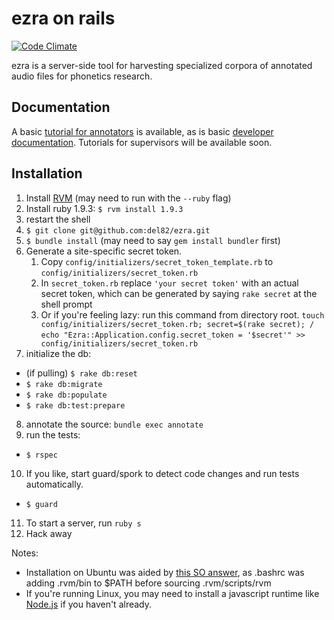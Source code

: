 
# ezra on rails

[![Code Climate](https://codeclimate.com/github/del82/ezra.png)](https://codeclimate.com/github/del82/ezra)

ezra is a server-side tool for harvesting specialized corpora of annotated audio files for phonetics research.

## Documentation

A basic [tutorial for annotators](https://github.com/del82/ezra/wiki/Tutorial-for-annotators) is available,
as is basic [developer documentation](https://github.com/del82/ezra/wiki).
Tutorials for supervisors will be available soon.

## Installation

1. Install [RVM](https://rvm.io/) (may need to run with the `--ruby` flag)
2. Install ruby 1.9.3: `$ rvm install 1.9.3`
3. restart the shell
4. `$ git clone git@github.com:del82/ezra.git`
5. `$ bundle install` (may need to say `gem install bundler` first)
6. Generate a site-specific secret token.
    1. Copy `config/initializers/secret_token_template.rb` to
       `config/initializers/secret_token.rb`
    2. In `secret_token.rb` replace `'your secret token'` with an actual
       secret token, which can be generated by saying `rake secret` at the
       shell prompt
    3. Or if you're feeling lazy: run this command from directory root. 
        `touch config/initializers/secret_token.rb; secret=$(rake secret); /`
        `echo "Ezra::Application.config.secret_token = '$secret'" >> config/initializers/secret_token.rb`
7. initialize the db:
  -  (if pulling) `$ rake db:reset`
  -  `$ rake db:migrate`
  -  `$ rake db:populate`
  -  `$ rake db:test:prepare`
8. annotate the source: `bundle exec annotate`
9. run the tests:
  -  `$ rspec`
10. If you like, start guard/spork to detect code changes and run tests
  automatically.
  - `$ guard`
11. To start a server, run `ruby s`
12. Hack away

Notes:

- Installation on Ubuntu was aided by [this SO answer](http://stackoverflow.com/a/11274952), as .bashrc was adding .rvm/bin to $PATH before sourcing .rvm/scripts/rvm
- If you're running Linux, you may need to install a javascript runtime like
[Node.js](https://github.com/joyent/node/wiki/Installing-Node.js-via-package-manager) if you haven't already.

